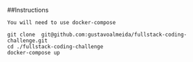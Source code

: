 ##Instructions

    You will need to use docker-compose

    git clone  git@github.com:gustavoalmeida/fullstack-coding-challenge.git
    cd ./fullstack-coding-challenge
    docker-compose up